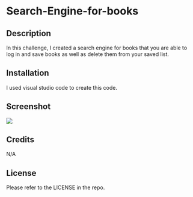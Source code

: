 # Search-Engine-for-books

## Description

In this challenge, I created a search engine for books that you are able to log in and save books as well as delete them from your saved list.

## Installation

I used visual studio code to create this code.

## Screenshot

<img src="generate password booksearch.png">

## Credits

N/A

## License 

Please refer to the LICENSE in the repo.
